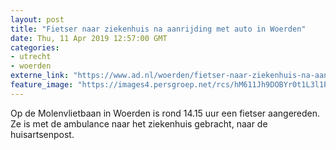 ```yaml
---
layout: post
title: "Fietser naar ziekenhuis na aanrijding met auto in Woerden"
date: Thu, 11 Apr 2019 12:57:00 GMT
categories: 
- utrecht 
- woerden 
externe_link: "https://www.ad.nl/woerden/fietser-naar-ziekenhuis-na-aanrijding-met-auto-in-woerden~aa7ac038/"
feature_image: "https://images4.persgroep.net/rcs/hM611Jh9DOBYr0t1L3l1PereT8Q/diocontent/145309694/_fitwidth/400/?appId=21791a8992982cd8da851550a453bd7f&quality=0.7"
---
```


Op de Molenvlietbaan in Woerden is rond 14.15 uur een fietser aangereden. Ze is met de ambulance naar het ziekenhuis gebracht, naar de huisartsenpost.
